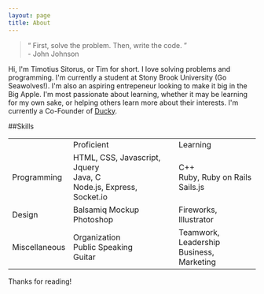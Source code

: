 ```yaml
---
layout: page
title: About
---
```


<blockquote>
  “ First, solve the problem. Then, write the code. ” <br />- John Johnson
</blockquote>


Hi, I'm Timotius Sitorus, or Tim for short. I love solving problems and programming. I'm currently a student at Stony Brook University (Go Seawolves!). I'm also an aspiring entrepeneur looking to make it big in the Big Apple. I'm most passionate about learning, whether it may be learning for my own sake, or helping others learn more about their interests. I'm currently a Co-Founder of [Ducky](https://theducky.co).


##Skills

<table>
	<tr>
		<td></td>
		<td>Proficient</td>
		<td>Learning</td>
	</tr>
	<tr>
		<td>Programming</td>
		<td>HTML, CSS, Javascript, Jquery <br/>
			Java, C <br/>
			Node.js, Express, Socket.io</td>
		<td>C++ <br/>
			Ruby, Ruby on Rails<br/>
			Sails.js</td>
	</tr>
	<tr>
		<td>Design</td>
		<td>Balsamiq Mockup<br/>
			Photoshop</td>
		<td>Fireworks, Illustrator</td>
	</tr>
	<tr>
		<td>Miscellaneous</td>
		<td>Organization<br/>
			Public Speaking<br/>
			Guitar</td>
		<td>Teamwork, Leadership<br/>
			Business, Marketing</td>
	</tr>
</table>


Thanks for reading!
